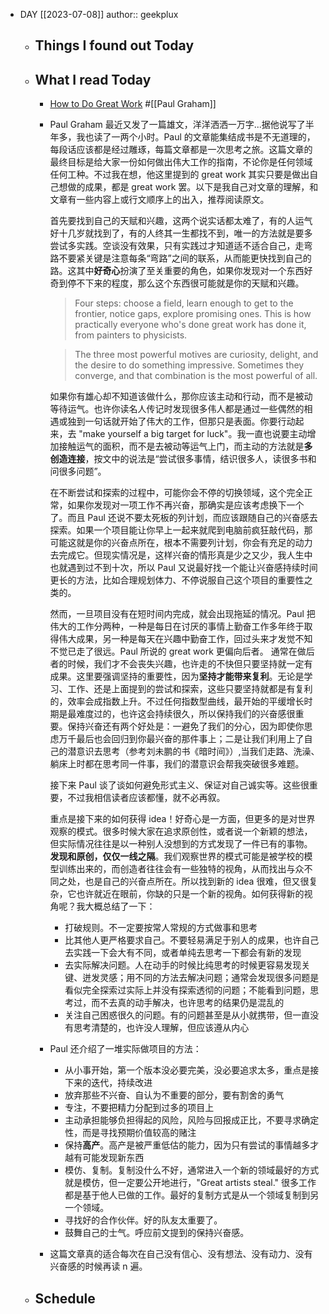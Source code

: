 - DAY [[2023-07-08]]
  author:: geekplux
	- ## Things I found out Today
	- ## What I read Today
		- [How to Do Great Work](http://paulgraham.com/greatwork.html) #[[Paul Graham]]
		- Paul Graham 最近又发了一篇雄文，洋洋洒洒一万字...据他说写了半年多，我也读了一两个小时。Paul 的文章能集结成书是不无道理的，每段话应该都是经过雕琢，每篇文章都是一次思考之旅。这篇文章的最终目标是给大家一份如何做出伟大工作的指南，不论你是任何领域任何工种。不过我在想，他这里提到的 great work 其实只要是做出自己想做的成果，都是 great work 罢。以下是我自己对文章的理解，和文章有一些内容上或行文顺序上的出入，推荐阅读原文。
		  
		  首先要找到自己的天赋和兴趣，这两个说实话都太难了，有的人运气好十几岁就找到了，有的人终其一生都找不到，唯一的方法就是要多尝试多实践。空谈没有效果，只有实践过才知道适不适合自己，走弯路不要紧关键是注意每条“弯路”之间的联系，从而能更快找到自己的路。这其中**好奇心**扮演了至关重要的角色，如果你发现对一个东西好奇到停不下来的程度，那么这个东西很可能就是你的天赋和兴趣。
		  
		  > Four steps: choose a field, learn enough to get to the frontier, notice gaps, explore promising ones. This is how practically everyone who's done great work has done it, from painters to physicists.
		  
		  > The three most powerful motives are curiosity, delight, and the desire to do something impressive. Sometimes they converge, and that combination is the most powerful of all.
		  
		  如果你有雄心却不知道该做什么，那你应该主动和行动，而不是被动等待运气。也许你读名人传记时发现很多伟人都是通过一些偶然的相遇或独到一句话就开始了伟大的工作，但那只是表面。你要行动起来，去 "make yourself a big target for luck"。我一直也说要主动增加接触运气的面积，而不是去被动等运气上门，而主动的方法就是**多创造连接**，按文中的说法是“尝试很多事情，结识很多人，读很多书和问很多问题”。
		  
		  
		  在不断尝试和探索的过程中，可能你会不停的切换领域，这个完全正常，如果你发现对一项工作不再兴奋，那确实是应该考虑换下一个了。而且 Paul 还说不要太死板的列计划，而应该跟随自己的兴奋感去探索。如果一个项目能让你早上一起来就爬到电脑前疯狂敲代码，那可能这就是你的兴奋点所在，根本不需要列计划，你会有充足的动力去完成它。但现实情况是，这样兴奋的情形真是少之又少，我人生中也就遇到过不到十次，所以 Paul 又说最好找一个能让兴奋感持续时间更长的方法，比如合理规划体力、不停说服自己这个项目的重要性之类的。
		  
		  然而，一旦项目没有在短时间内完成，就会出现拖延的情况。Paul 把伟大的工作分两种，一种是每日在讨厌的事情上勤奋工作多年终于取得伟大成果，另一种是每天在兴趣中勤奋工作，回过头来才发觉不知不觉已走了很远。Paul 所说的 great work 更偏向后者。
		  通常在做后者的时候，我们才不会丧失兴趣，也许走的不快但只要坚持就一定有成果。这里要强调坚持的重要性，因为**坚持才能带来复利**。无论是学习、工作、还是上面提到的尝试和探索，这些只要坚持就都是有复利的，效率会成指数上升。不过任何指数型曲线，最开始的平缓增长时期是最难度过的，也许这会持续很久，所以保持我们的兴奋感很重要。保持兴奋还有两个好处是：一避免了我们的分心，因为即使你思虑万千最后也会回归到你最兴奋的那件事上；二是让我们利用上了自己的潜意识去思考（参考刘未鹏的书《暗时间》）,当我们走路、洗澡、躺床上时都在思考同一件事，我们的潜意识会帮我突破很多难题。
		  
		  接下来 Paul 谈了谈如何避免形式主义、保证对自己诚实等。这些很重要，不过我相信读者应该都懂，就不必再叙。
		  
		  重点是接下来的如何获得 idea！好奇心是一方面，但更多的是对世界观察的模式。很多时候大家在追求原创性，或者说一个新颖的想法，但实际情况往往是以一种别人没想到的方式发现了一件已有的事物。**发现和原创，仅仅一线之隔**。我们观察世界的模式可能是被学校的模型训练出来的，而创造者往往会有一些独特的视角，从而找出与众不同之处，也是自己的兴奋点所在。所以找到新的 idea 很难，但又很复杂，它也许就近在眼前，你缺的只是一个新的视角。如何获得新的视角呢？我大概总结了一下：
			- 打破规则。不一定要按常人常规的方式做事和思考
			- 比其他人更严格要求自己。不要轻易满足于别人的成果，也许自己去实践一下会大有不同，或者单纯去思考一下都会有新的发现
			- 去实际解决问题。人在动手的时候比纯思考的时候更容易发现关键、迸发灵感；用不同的方法去解决问题；通常会发现很多问题是看似完全探索过实际上并没有探索透彻的问题；不能看到问题，思考过，而不去真的动手解决，也许思考的结果仍是混乱的
			- 关注自己困惑很久的问题。有的问题甚至是从小就携带，但一直没有思考清楚的，也许没人理解，但应该遵从内心
		- Paul 还介绍了一堆实际做项目的方法：
			- 从小事开始，第一个版本没必要完美，没必要追求太多，重点是接下来的迭代，持续改进
			- 放弃那些不兴奋、自认为不重要的部分，要有割舍的勇气
			- 专注，不要把精力分配到过多的项目上
			- 主动承担能够负担得起的风险，风险与回报成正比，不要寻求确定性，而是寻找预期价值较高的赌注
			- 保持**高产**。高产是被严重低估的能力，因为只有尝试的事情越多才越有可能发现新东西
			- 模仿、复制。复制没什么不好，通常进入一个新的领域最好的方式就是模仿，但一定要公开地进行，"Great artists steal." 很多工作都是基于他人已做的工作。最好的复制方式是从一个领域复制到另一个领域。
			- 寻找好的合作伙伴。好的队友太重要了。
			- 鼓舞自己的士气。呼应前文提到的保持兴奋感。
		- 这篇文章真的适合每次在自己没有信心、没有想法、没有动力、没有兴奋感的时候再读 n 遍。
	- ## Schedule